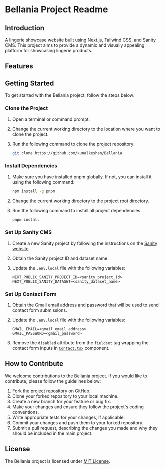 # Bellania Project Readme

## Introduction

A lingerie showcase website built using Next.js, Tailwind CSS, and Sanity CMS. This project aims to provide a dynamic and visually appealing platform for showcasing lingerie products.

## Features

## Getting Started

To get started with the Bellania project, follow the steps below:

### Clone the Project

1. Open a terminal or command prompt.
2. Change the current working directory to the location where you want to clone the project.
3. Run the following command to clone the project repository:

    ```bash
    git clone https://github.com/kunalkeshan/Bellania
    ```

### Install Dependencies

1. Make sure you have installed pnpm globally. If not, you can install it using the following command:

    ```bash
    npm install -g pnpm
    ```

2. Change the current working directory to the project root directory.
3. Run the following command to install all project dependencies:

    ```bash
    pnpm install
    ```

### Set Up Sanity CMS

1. Create a new Sanity project by following the instructions on the [Sanity website](https://www.sanity.io/docs/getting-started).
2. Obtain the Sanity project ID and dataset name.
3. Update the `.env.local` file with the following variables:

    ```dotenv
    NEXT_PUBLIC_SANITY_PROJECT_ID=<sanity_project_id>
    NEXT_PUBLIC_SANITY_DATASET=<sanity_dataset_name>
    ```

### Set Up Contact Form

1. Obtain the Gmail email address and password that will be used to send contact form submissions.
2. Update the `.env.local` file with the following variables:

    ```dotenv
    GMAIL_EMAIL=<gmail_email_address>
    GMAIL_PASSWORD=<gmail_password>
    ```

3. Remove the `disabled` attribute from the `fieldset` tag wrapping the contact form inputs in [`Contact.tsx`](./components/home/Contact.tsx) component.

## How to Contribute

We welcome contributions to the Bellania project. If you would like to contribute, please follow the guidelines below:

1. Fork the project repository on GitHub.
2. Clone your forked repository to your local machine.
3. Create a new branch for your feature or bug fix.
4. Make your changes and ensure they follow the project's coding conventions.
5. Write appropriate tests for your changes, if applicable.
6. Commit your changes and push them to your forked repository.
7. Submit a pull request, describing the changes you made and why they should be included in the main project.

## License

The Bellania project is licensed under [MIT License](LICENSE).
